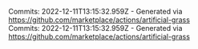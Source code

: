 Commits: 2022-12-11T13:15:32.959Z - Generated via https://github.com/marketplace/actions/artificial-grass
<br>
Commits: 2022-12-11T13:15:32.959Z - Generated via https://github.com/marketplace/actions/artificial-grass
<br>
